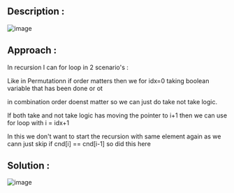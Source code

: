 ## Description :

![image](https://github.com/user-attachments/assets/5ed079c6-7564-4688-9fe8-aca1dbd1947f)


## Approach :

In recursion I can for loop in 2 scenario's :

Like in Permutationn if order matters then we for idx=0 taking boolean variable that has been done or ot

in combination order doenst matter so we can just do take not take logic.

If both take and not take logic has moving the pointer to i+1
then we can use for loop with i = idx+1

In this we don't want to start the recursion with same element again as we cann just skip if cnd[i] == cnd[i-1]
so did this here

## Solution :

![image](https://github.com/user-attachments/assets/fd771492-51b1-43c3-b421-8dea5d55a5ab)
